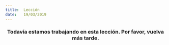 ```yaml
---
title:  Lección
date:   19/03/2019
---
```


### <center>Todavía estamos trabajando en esta lección. Por favor, vuelva más tarde.</center>